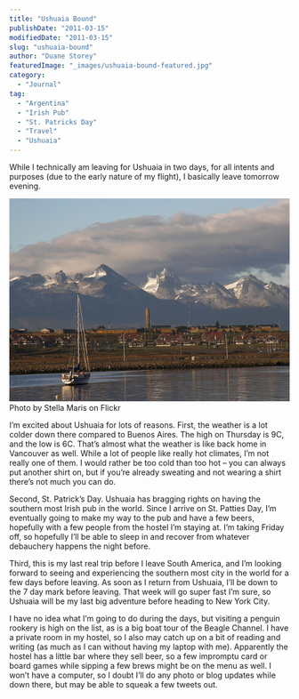 ```yaml
---
title: "Ushuaia Bound"
publishDate: "2011-03-15"
modifiedDate: "2011-03-15"
slug: "ushuaia-bound"
author: "Duane Storey"
featuredImage: "_images/ushuaia-bound-featured.jpg"
category:
  - "Journal"
tag:
  - "Argentina"
  - "Irish Pub"
  - "St. Patricks Day"
  - "Travel"
  - "Ushuaia"
---
```


While I technically am leaving for Ushuaia in two days, for all intents and purposes (due to the early nature of my flight), I basically leave tomorrow evening.

[![](_images/ushuaia-bound-1.jpg "3422712290_47928bc79f_z")](http://www.flickr.com/photos/ryyta/3422712290/)Photo by Stella Maris on Flickr



I’m excited about Ushuaia for lots of reasons. First, the weather is a lot colder down there compared to Buenos Aires. The high on Thursday is 9C, and the low is 6C. That’s almost what the weather is like back home in Vancouver as well. While a lot of people like really hot climates, I’m not really one of them. I would rather be too cold than too hot – you can always put another shirt on, but if you’re already sweating and not wearing a shirt there’s not much you can do.

Second, St. Patrick’s Day. Ushuaia has bragging rights on having the southern most Irish pub in the world. Since I arrive on St. Patties Day, I’m eventually going to make my way to the pub and have a few beers, hopefully with a few people from the hostel I’m staying at. I’m taking Friday off, so hopefully I’ll be able to sleep in and recover from whatever debauchery happens the night before.

Third, this is my last real trip before I leave South America, and I’m looking forward to seeing and experiencing the southern most city in the world for a few days before leaving. As soon as I return from Ushuaia, I’ll be down to the 7 day mark before leaving. That week will go super fast I’m sure, so Ushuaia will be my last big adventure before heading to New York City.

I have no idea what I’m going to do during the days, but visiting a penguin rookery is high on the list, as is a big boat tour of the Beagle Channel. I have a private room in my hostel, so I also may catch up on a bit of reading and writing (as much as I can without having my laptop with me). Apparently the hostel has a little bar where they sell beer, so a few impromptu card or board games while sipping a few brews might be on the menu as well. I won’t have a computer, so I doubt I’ll do any photo or blog updates while down there, but may be able to squeak a few tweets out.